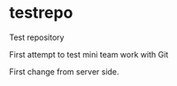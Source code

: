 testrepo
========

Test repository

First attempt to test mini team work with Git

First change from server side.
